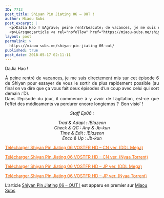 ```yaml
---
ID: 7713
post_title: Shiyan Pin Jiating 06 – OUT !
author: Miaou Subs
post_excerpt: |
  <p>DaJia Hao ! &Agrave; peine rentr&eacute; de vacances, je me suis directement mis sur cet &eacute;pisode 6 de Shiyan pour essayer de vous le sortir de plus rapidement possible (au final on va dire que &ccedil;a vous fait deux &eacute;pisodes d&rsquo;un coup avec celui qui sort demain :&rsquo;D). Dans l&rsquo;&eacute;pisode du jour, il commence &agrave;</p>
  <p>L&rsquo;article <a rel="nofollow" href="https://miaou-subs.me/shiyan-pin-jiating-06-out/">Shiyan Pin Jiating 06 &ndash; OUT !</a> est apparu en premier sur <a rel="nofollow" href="https://miaou-subs.me/">Miaou Subs</a>.</p>
layout: post
permalink: >
  https://miaou-subs.me/shiyan-pin-jiating-06-out/
published: true
post_date: 2018-05-17 02:11:11
---
```

<p style="text-align: justify;">DaJia Hao !</p>
<p style="text-align: justify;">À peine rentré de vacances, je me suis directement mis sur cet épisode 6 de Shiyan pour essayer de vous le sortir de plus rapidement possible (au final on va dire que ça vous fait deux épisodes d&#8217;un coup avec celui qui sort demain :&#8217;D).<br />
Dans l&#8217;épisode du jour, il commence à y avoir de l&#8217;agitation, est-ce que l&#8217;effet des médicaments va perdurer encore longtemps ?  Bon visio&#8217; !</p>
<p style="text-align: center;"><em>Staff Ep06 :</em></p>
<p style="text-align: center;"><em>Trad &amp; Adapt : IBlazeon</em><br />
<em> Check &amp; QC : Any &amp; Jb-kun</em><br />
<em> Time &amp; Edit : IBlazeon</em><br />
<em> Enco &amp; Up : Jb-kun<br />
</em></p>
<p><a href="https://mega.nz/#!qbZ0EZJQ!zC3YVamN-9fdGrVqqz7pEn1RH7_tRuCif3LNrrYjsf0"  rel="noopener"><span style="color: #ff6600;">Télécharger Shiyan Pin Jiating 06 VOSTFR HD &#8211; CN ver. (DDL Mega)</span></a></p>
<p><a href="https://nyaa.si/view/1037865"  rel="noopener"><span style="color: #ff6600;">Télécharger Shiyan Pin Jiating 06 VOSTFR HD &#8211; CN ver. (Nyaa Torrent)</span></a></p>
<p><a href="https://mega.nz/#!eTx1zbhB!WL5Rfq0LRPJ12EdicwlUQFZ33cDU--fOUM_T_Ee_g_c"  rel="noopener"><span style="color: #ff6600;">Télécharger Shiyan Pin Jiating 06 VOSTFR HD &#8211; JP ver. (DDL Mega)</span></a></p>
<p><a href="https://nyaa.si/view/1038329"  rel="noopener"><span style="color: #ff6600;">Télécharger Shiyan Pin Jiating 06 VOSTFR HD &#8211; JP ver. (Nyaa Torrent)</span></a></p>
<p>L’article <a rel="nofollow" href="https://miaou-subs.me/shiyan-pin-jiating-06-out/">Shiyan Pin Jiating 06 &#8211; OUT !</a> est apparu en premier sur <a rel="nofollow" href="https://miaou-subs.me/">Miaou Subs</a>.</p>